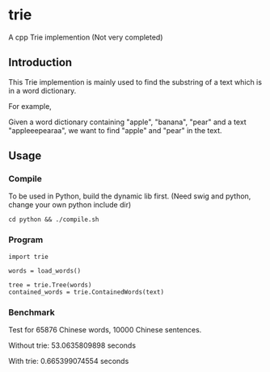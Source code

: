 # trie
A cpp Trie implemention (Not very completed)

## Introduction
This Trie implemention is mainly used to find the substring of a text which is in a word dictionary.

For example,

Given a word dictionary containing "apple", "banana", "pear" and a text "appleeepearaa", we want to find "apple" and "pear" in the text.


## Usage

### Compile

To be used in Python, build the dynamic lib first. (Need swig and python, change your own python include dir)

```
cd python && ./compile.sh
```

### Program

```
import trie

words = load_words()

tree = trie.Tree(words)
contained_words = trie.ContainedWords(text)
```

### Benchmark

Test for 65876 Chinese words, 10000 Chinese sentences.

Without trie: 53.0635809898 seconds

With trie: 0.665399074554 seconds

